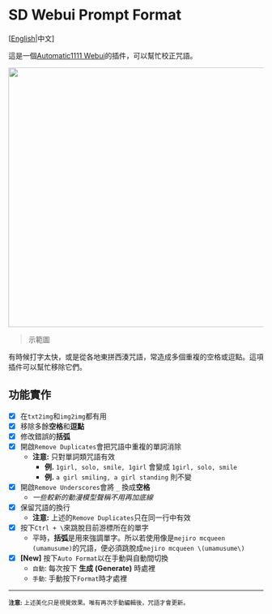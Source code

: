 ﻿# SD Webui Prompt Format
[[English](README.md)|中文]

這是一個[Automatic1111 Webui](https://github.com/AUTOMATIC1111/stable-diffusion-webui)的插件，可以幫忙校正咒語。

<p align="center"><img src="Demo.jpg" width=512></p>

> 示範圖

有時候打字太快，或是從各地東拼西湊咒語，常造成多個重複的空格或逗點。這項插件可以幫忙移除它們。

## 功能實作
- [x] 在`txt2img`和`img2img`都有用
- [x] 移除多餘**空格**和**逗點**
- [x] 修改錯誤的**括弧**
- [x] 開啟`Remove Duplicates`會把咒語中重複的單詞消除
  - **注意:** 只對單詞類咒語有效
    - **例.** `1girl, solo, smile, 1girl` 會變成 `1girl, solo, smile`
    - **例.** `a girl smiling, a girl standing` 則不變
- [x] 開啟`Remove Underscores`會將 `_` 換成**空格**
  - *一些較新的動漫模型聲稱不用再加底線*
- [x] 保留咒語的換行
  - **注意:** 上述的`Remove Duplicates`只在同一行中有效
- [x] 按下`Ctrl + \`來跳脫目前游標所在的單字
  - 平時，**括弧**是用來強調單字。所以若使用像是`mejiro mcqueen (umamusume)`的咒語，便必須跳脫成`mejiro mcqueen \(umamusume\)`
- [X] **[New]** 按下`Auto Format`以在手動與自動間切換
  - `自動`: 每次按下 **生成 (Generate)** 時處裡
  - `手動`: 手動按下`Format`時才處裡

<hr>

<sup><b>注意:</b> 上述美化只是視覺效果。唯有再次手動編輯後，咒語才會更新。</sup>
